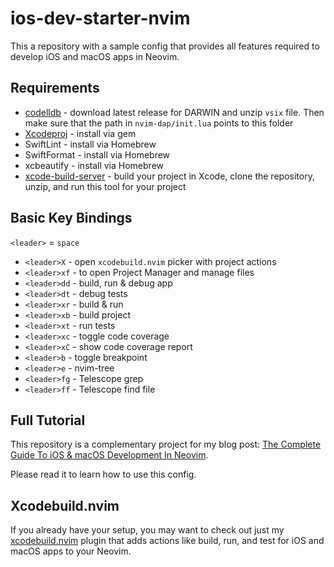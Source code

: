 # ios-dev-starter-nvim

This a repository with a sample config that provides all features required to develop iOS and macOS apps in Neovim.

## Requirements

- [codelldb](https://github.com/vadimcn/codelldb/releases) - download latest release for DARWIN and unzip `vsix` file. Then make sure that the path in `nvim-dap/init.lua` points to this folder
- [Xcodeproj](https://github.com/CocoaPods/Xcodeproj) - install via gem
- SwiftLint - install via Homebrew
- SwiftFormat - install via Homebrew
- xcbeautify - install via Homebrew
- [xcode-build-server](https://github.com/SolaWing/xcode-build-server) - build your project in Xcode, clone the repository, unzip, and run this tool for your project

## Basic Key Bindings

`<leader>` = `space`

- `<leader>X` - open `xcodebuild.nvim` picker with project actions
- `<leader>xf` - to open Project Manager and manage files
- `<leader>dd` - build, run & debug app
- `<leader>dt` - debug tests
- `<leader>xr` - build & run
- `<leader>xb` - build project
- `<leader>xt` - run tests
- `<leader>xc` - toggle code coverage
- `<leader>xC` - show code coverage report
- `<leader>b` - toggle breakpoint
- `<leader>e` - nvim-tree
- `<leader>fg` - Telescope grep
- `<leader>ff` - Telescope find file

## Full Tutorial

This repository is a complementary project for my blog post: [The Complete Guide To iOS & macOS Development In Neovim](https://wojciechkulik.pl/ios/the-complete-guide-to-ios-macos-development-in-neovim).

Please read it to learn how to use this config.

## Xcodebuild.nvim

If you already have your setup, you may want to check out just my [xcodebuild.nvim](https://github.com/wojciech-kulik/xcodebuild.nvim) plugin that adds actions like build, run, and test for iOS and macOS apps to your Neovim.
